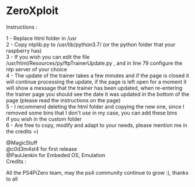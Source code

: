 # ZeroXploit
Instructions :

1 - Replace html folder in /usr <br>
2 - Copy ntplib.py to /usr/lib/python3.7/ (or the python folder that your raspberry has) <br>
3 - If you wish you can edit the file /usr/html/Resources/py/ftpTrainerUpdate.py , and in line 79 configure the ntp server of your choice <br>
4 - The update of the trainer takes a few minutes and if the page is closed it will continue processing the update, if the page is left open for a moment it will show a  message that the trainer has been updated, when re-entering 
    the trainer page you should see the date it was updated in the bottom of the page (please read the instructions on the page)<br>
5 - I recommend deleting the html folder and copying the new one, since I removed some bins that I don't use in my case, you can add these bins<br> if you wish in the custom folder<br>
6 - Are free to copy, modify and adapt to your needs, please mention me in the credits =)<br>


@MagicStuff<br>
@c0d3m4st4 for first release<br>
@PaulJenkin for Embeded OS, Emulation<br>
Credits : <br>

All the PS4PiZero team, may the ps4 community continue to grow :), thanks to all

